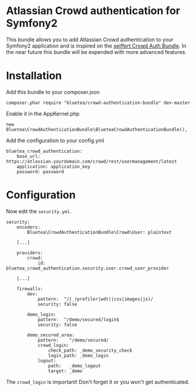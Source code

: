 Atlassian Crowd authentication for Symfony2
===========================================

This bundle allows you to add Atlassian Crowd authentication to your Symfony2 application and is inspired on the
<a href="https://github.com/seiffert/crowd-auth-bundle/">seiffert Crowd Auth Bundle</a>. In the near future this bundle
will be expended with more advanced features.

# Installation

Add this bundle to your composer.json

```
composer.phar require "bluetea/crowd-authentication-bundle" dev-master
```

Enable it in the AppKernel.php

```
new Bluetea\CrowdAuthenticationBundle\BlueteaCrowdAuthenticationBundle(),
```

Add the configuration to your config.yml

```
bluetea_crowd_authentication:
    base_url: https://atlassian.yourdomain.com/crowd/rest/usermanagement/latest
    application: application_key
    password: password
```

# Configuration

Now edit the `security.yml`.

```
security:
    encoders:
        Bluetea\CrowdAuthenticationBundle\Crowd\User: plaintext

    [...]
    
    providers:
        crowd:
            id: bluetea_crowd_authentication.security.user.crowd_user_provider
    
    [...]

    firewalls:
        dev:
            pattern:  ^/(_(profiler|wdt)|css|images|js)/
            security: false

        demo_login:
            pattern:  ^/demo/secured/login$
            security: false

        demo_secured_area:
            pattern:    ^/demo/secured/
            crowd_login:
                check_path: _demo_security_check
                login_path: _demo_login
            logout:
                path:   _demo_logout
                target: _demo
```

The `crowd_login` is important! Don't forget it or you won't get authenticated.
